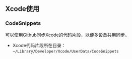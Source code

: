 ## Xcode使用

### CodeSnippets
可以使用Github同步Xcode的代码片段，以便多设备共用同步。

- Xcode代码片段所在目录：`~/Library/Developer/Xcode/UserData/CodeSnippets`

